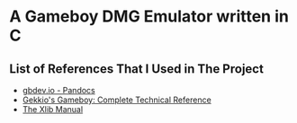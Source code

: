 # A Gameboy DMG Emulator written in C

## List of References That I Used in The Project 

- [gbdev.io - Pandocs](https://gbdev.io/pandocs/About.html)
- [Gekkio's Gameboy: Complete Technical Reference](https://github.com/Gekkio/gb-ctr)
- [The Xlib Manual](https://tronche.com/gui/x/xlib/)

